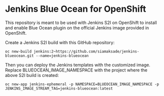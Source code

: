 # Jenkins Blue Ocean for OpenShift
This repository is meant to be used with Jenkins S2I on OpenShift to 
install and enable Blue Ocean plugin on the official Jenkins image provided
in OpenShift.

Create a Jenkins S2I build with this GitHub repository:
```
oc new-build jenkins:2~https://github.com/siamaksade/jenkins-blueocean.git --name=jenkins-blueocean
```

Then you can deploy the Jenkins templates with the customized image. Replace BLUEOCEAN_IMAGE_NAMESPACE 
with the project where the above S2I build is created:
```
oc new-app jenkins-ephemeral -p NAMESPACE=BLUEOCEAN_IMAGE_NAMESPACE -p JENKINS_IMAGE_STREAM_TAG=jenkins-blueocean:latest 
```